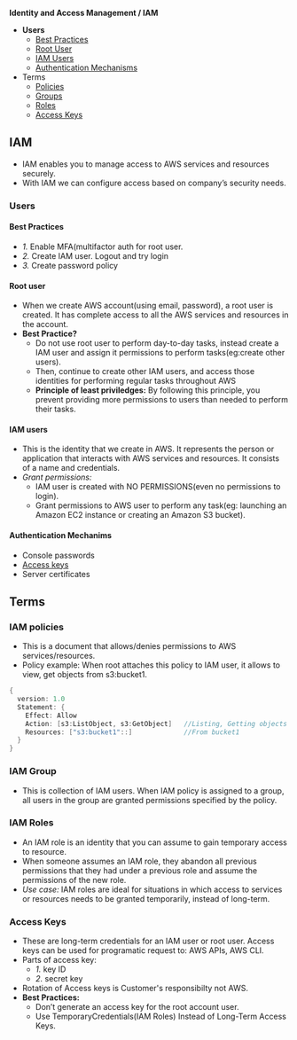 **Identity and Access Management / IAM**
- **Users**
  - [Best Practices](#bp)
  - [Root User](#r)
  - [IAM Users](#iu)
  - [Authentication Mechanisms](#am)
- Terms
  - [Policies](#p)
  - [Groups](#g)
  - [Roles](#r)
  - [Access Keys](#ak)

## IAM
- IAM enables you to manage access to AWS services and resources securely.   
- With IAM we can configure access based on company’s security needs. 

### Users
<a name=bp></a>
#### Best Practices
- _1._ Enable MFA(multifactor auth for root user.
- _2._ Create IAM user. Logout and try login
- _3._ Create password policy
<a name=r></a>
#### Root user
- When we create AWS account(using email, password), a root user is created. It has complete access to all the AWS services and resources in the account.
- **Best Practice?**
  - Do not use root user to perform day-to-day tasks, instead create a IAM user and assign it permissions to perform tasks(eg:create other users).
  - Then, continue to create other IAM users, and access those identities for performing regular tasks throughout AWS
  - **Principle of least priviledges:** By following this principle, you prevent providing more permissions to users than needed to perform their tasks.

<a name=iu></a>
#### IAM users
- This is the identity that we create in AWS. It represents the person or application that interacts with AWS services and resources. It consists of a name and credentials.
- _Grant permissions:_
  - IAM user is created with NO PERMISSIONS(even no permissions to login).
  - Grant permissions to AWS user to perform any task(eg: launching an Amazon EC2 instance or creating an Amazon S3 bucket).

<a name=am></a>
#### Authentication Mechanims
- Console passwords
- [Access keys](#ak)
- Server certificates

## Terms
<a name=p></a>
### IAM policies
- This is a document that allows/denies permissions to AWS services/resources.
- Policy example: When root attaches this policy to IAM user, it allows to view, get objects from s3:bucket1.
```c
{
  version: 1.0
  Statement: {
    Effect: Allow
    Action: [s3:ListObject, s3:GetObject]   //Listing, Getting objects is allowed
    Resources: ["s3:bucket1"::]             //From bucket1
  }
}
```

<a name=g></a>
### IAM Group
- This is collection of IAM users. When IAM policy is assigned to a group, all users in the group are granted permissions specified by the policy.

<a name=r></a>
### IAM Roles
- An IAM role is an identity that you can assume to gain temporary access to resource.
- When someone assumes an IAM role, they abandon all previous permissions that they had under a previous role and assume the permissions of the new role. 
- _Use case:_ IAM roles are ideal for situations in which access to services or resources needs to be granted temporarily, instead of long-term.

<a name=ak></a>
### Access Keys
- These are long-term credentials for an IAM user or root user. Access keys can be used for programatic request to: AWS APIs, AWS CLI.
- Parts of access key:
  - _1._  key ID
  - _2._ secret key
- Rotation of Access keys is Customer's responsibilty not AWS.
- **Best Practices:**
  - Don’t generate an access key for the root account user.
  - Use TemporaryCredentials(IAM Roles) Instead of Long-Term Access Keys.
